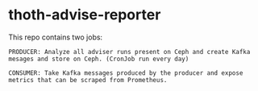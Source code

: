 # thoth-advise-reporter

This repo contains two jobs:

    PRODUCER: Analyze all adviser runs present on Ceph and create Kafka mesages and store on Ceph. (CronJob run every day)

    CONSUMER: Take Kafka messages produced by the producer and expose metrics that can be scraped from Prometheus.
